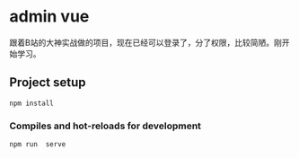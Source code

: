 # admin vue

跟着B站的大神实战做的项目，现在已经可以登录了，分了权限，比较简陋。刚开始学习。
## Project setup
```
npm install
```

### Compiles and hot-reloads for development
```
npm run  serve
```

